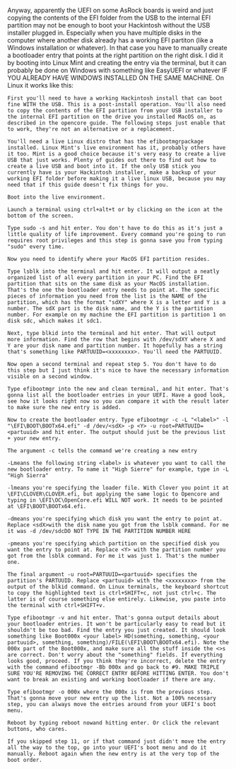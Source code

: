 Anyway, apparently the UEFI on some AsRock boards is weird and just copying the contents of the EFI folder from the USB to the internal EFI partition may not be enough to boot your Hackintosh without the USB installer plugged in. Especially when you have multiple disks in the computer where another disk already has a working EFI partiton (like a Windows installation or whatever). In that case you have to manually create a bootloader entry that points at the right partition on the right disk. I did it by booting into Linux Mint and creating the entry via the terminal, but it can probably be done on Windows with something like EasyUEFI or whatever IF YOU ALREADY HAVE WINDOWS INSTALLED ON THE SAME MACHINE. On Linux it works like this:

    First you'll need to have a working Hackintosh install that can boot fine WITH the USB. This is a post-install operation. You'll also need to copy the contents of the EFI partition from your USB installer to the internal EFI partition on the drive you installed MacOS on, as described in the opencore guide. The following steps just enable that to work, they're not an alternative or a replacement.

    You'll need a live Linux distro that has the efibootmgrpackage installed. Linux Mint's live environment has it, probably others have it too. Mint is a good choice because it's very easy to create a live USB that just works. Plenty of guides out there to find out how to create a live USB and boot into it. If the only USB stick you currently have is your Hackintosh installer, make a backup of your working EFI folder before making it a live linux USB, because you may need that if this guide doesn't fix things for you.

    Boot into the live environment.

    Launch a terminal using ctrl+alt+t or by clicking on the icon at the bottom of the screen.

    Type sudo -s and hit enter. You don't have to do this as it's just a little quality of life improvement. Every command you're going to run requires root privileges and this step is gonna save you from typing "sudo" every time.

    Now you need to identify where your MacOS EFI partition resides.

    Type lsblk into the terminal and hit enter. It will output a neatly organized list of all every partition in your PC. Find the EFI partition that sits on the same disk as your MacOS installation. That's the one the bootloader entry needs to point at. The specific pieces of information you need from the list is the NAME of the partition, which has the format "sdXY" where X is a letter and Y is a number. The sdX part is the disk name, and the Y is the partition number. For example on my machine the EFI partition is partition 1 on disk sdc, which makes it sdc1.

    Next, type blkid into the terminal and hit enter. That will output more information. Find the row that begins with /dev/sdXY where X and Y are your disk name and partition number. It hopefully has a string that's something like PARTUUID=<xxxxxxxx>. You'll need the PARTUUID.

    Now open a second terminal and repeat step 5. You don't have to do this step but I just think it's nice to have the necessary information visible on a second window.

    Type efibootmgr into the new and clean terminal, and hit enter. That's gonna list all the bootloader entries in your UEFI. Have a good look, see how it looks right now so you can compare it with the result later to make sure the new entry is added.

    Now to create the bootloader entry. Type efibootmgr -c -L "<label>" -l "\EFI\BOOT\BOOTx64.efi" -d /dev/<sdX> -p <Y> -u root=PARTUUID=<partuuid> and hit enter. The output should just be the previous list + your new entry.

    The argument -c tells the command we're creating a new entry

    -Lmeans the following string <label> is whatever you want to call the new bootloader entry. To name it "High Sierre" for example, type in -L "High Sierra"

    -lmeans you're specifying the loader file. With Clover you point it at \EFI\CLOVER\CLOVER.efi, but applying the same logic to Opencore and typing in \EFI\OC\OpenCore.efi WILL NOT work. It needs to be pointed at \EFI\BOOT\BOOTx64.efi.

    -dmeans you're specifying which disk you want the entry to point at. Replace <sdX>with the disk name you got from the lsblk command. For me it was -d /dev/sdcDO NOT TYPE IN THE PARTITION NUMBER HERE

    -pmeans you're specifying which partition on the specified disk you want the entry to point at. Replace <Y> with the partition number you got from the lsblk command. For me it was just 1. That's the number one.

    The final argument -u root=PARTUUID=<partuuid> specifies the partition's PARTUUID. Replace <partuuid> with the <xxxxxxxx> from the output of the blkid command. On Linux terminals, the keyboard shortcut to copy the highlighted text is ctrl+SHIFT+c, not just ctrl+c. The latter is of course something else entirely. Likewise, you paste into the terminal with ctrl+SHIFT+v.

    Type efibootmgr -v and hit enter. That's gonna output details about your bootloader entries. It won't be particularly easy to read but it shouldn't be too bad. Find the entry you just created. It should look something like Boot000x <your label> HD(something, something, <your partuuid>, something, something)/FILE(\EFI\BOOT\BOOTx64.efi). Note the 000x part of the Boot000x, and make sure all the stuff inside the <>s are correct. Don't worry about the "something" fields. If everything looks good, proceed. If you think they're incorrect, delete the entry with the command efibootmgr -Bb 000x and go back to #9. MAKE TRIPLE SURE YOU'RE REMOVING THE CORRECT ENTRY BEFORE HITTING ENTER. You don't want to break an existing and working bootloader if there are any.

    Type efibootmgr -o 000x where the 000x is from the previous step. That's gonna move your new entry up the list. Not a 100% necessary step, you can always move the entries around from your UEFI's boot menu.

    Reboot by typing reboot nowand hitting enter. Or click the relevant buttons, who cares.

    If you skipped step 11, or if that command just didn't move the entry all the way to the top, go into your UEFI's boot menu and do it manually. Reboot again when the new entry is at the very top of the boot order.